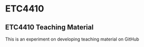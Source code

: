 # ETC4410
## ETC4410 Teaching Material 
This is an experiment on developing teaching material on GitHub
